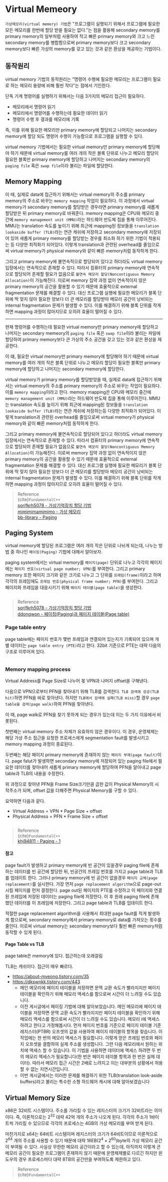 # Virtual Memeory
`가상메모리(virtual memory) 기법`은 "프로그램이 실행되기 위해서 프로그램에 필요한 모든 메모리를 한번에 할당 받을 필요는 없다."는 점을 활용해 secondary memory를 primary memory의 일부처럼 사용하여 작고 빠른 primary memory와 크고 느린 secondary memory를 병합함으로써 primary memory보다 크고 secondary memory보다 빠른 가상의 memory를 갖고 있는 것과 같은 환상을 제공하는 기법이다.

## 동작원리
virtual memory 기법의 동작원리는 "명령어 수행에 필요한 메모리는 프로그램이 필요로 하는 메모리 용량에 비해 훨씬 작다"는 점에서 기인한다.

단독 기계 명령어를 실행하기 위해서는 다음 3가지의 메모리 접근이 필요하다.
* 메모리에서 명령어 읽기
* 메모리에서 명령어를 수행하는데 필요한 데이터 읽기
* 명령어 수행 후 결과를 메모리에 기록

즉, 이를 위해 필요한 메모리만 primary memory에 할당되고 나머지는 secondary memory에 할당 되도 명령어 수행이 가능함으로 프로그램을 실행할 수 있다. 

virtual memory 기법에서는 필요한 virtual memory만 primary memory에 할당해야 하기 때문에 virtual memory를 여러 개의 작은 블록 단위로 나누고 메모리 할당이 필요한 블록만 primary memory에 할당하고 나머지는 secondary memory의 `paging file` 혹은 `swap file`이라 불리는 파일에 할당한다.


## Memory Mapping
이 때, 실제로 data에 접근하기 위해서는 virtual memory의 주소를 primary memory의 주소로 바꾸는 `memory mapping` 작업이 필요하다. 이 과정에서 virtual memory가 secondary memory를 할당받은 경우라면 primary memory를 새롭게 할당받은 뒤 primary memory로 바꿔준다. memory mapping은 CPU와 메모리 중간에 `memory management unit (MMU)`라는 하드웨어 반도체 칩을 통해 이루어진다. MMU는 translation 속도를 높이기 위해  최근에 mapping된 정보들을 `translation lookaside buffer (TLB)`라는 연관 캐쉬에 저장하고 secondary memory에 저장되어 있어 새롭게 primary memory를 할당받는 경우를 최소화 하기 위한 기법이 적용되는 등 다양한 최적화가 되어있다. 이렇게 translation과 관련된 overhead를 줄임으로써 virtual memory가 physical memory와 같이 빠른 memory처럼 동작하게 한다.

그리고 primary memory에 불연속적으로 할당되어 있다고 하더라도 virtual memory 입장에서는 연속적으로 존재할 수 있다. 따라서 컴퓨터의 primary memory에 연속적으로 할당되어 존재할 필요가 없음으로 `불연속 메모리 할당(Noncontiguous Memory Allocation)`이 가능해진다. 이로써 memory 집약 과정 없이 연속적이지 않은 primary memory의 공간을 활용할 수 있기 때문에 효율적으로 external fragmentation 문제를 해결할 수 있다. 대신 프로그램 실행에 필요한 메모리가 블록 단위에 딱 맞지 않아 필요한 양보다 더 큰 메모리를 할당받아 메모리 공간이 낭비되는 internal fragmentation 문제가 발생할 수 있다. 이를 해결하기 위해 블록 단위를 작게하면 mapping 과정이 많아지므로 오히려 효율이 떨어질 수 있다.

---

현재 명렁어를 수행하는데 필요한 virtual memory만 primary memory에 할당하고 나머지는 secondary memeory의 `paging file` 혹은 `swap file`이라 불리는 파일에 할당하여 primary memory보다 큰 가상의 주소 공간을 갖고 있는 것과 같은 환상을 제공한다.

이 떄, 필요한 virtual memory만 primary memory에 할당해야 하기 때문에 virtual memory를 여러 개의 작은 블록 단위로 나누고 메모리 할당이 필요한 블록만 primary memory에 할당하고 나머지는 secondary memory에 할당한다. 

virtual memory가 primary memory를 할당받았을 때, 실제로 data에 접근하기 위해서는 virtual memory의 주소를 primary memory의 주소로 바꾸는 작업이 필요하다. 이를 `memory mapping`이라고 한다. memory mapping은 CPU와 메모리 중간에 `memory management unit (MMU)`라는 하드웨어 반도체 칩을 통해 이루어진다. MMU는 translation 속도를 높이기 위해  최근에 mapping된 정보들을 `translation lookaside buffer (TLB)`라는 연관 캐쉬에 저장하는등 다양한 최적화가 되어있다. 이렇게 translation과 관련된 overhead를 줄임으로써 virtual memory가 physical memory와 같이 빠른 memory처럼 동작하게 한다.

그리고 primary memory에 불연속적으로 할당되어 있다고 하더라도 virtual memory 입장에서는 연속적으로 존재할 수 있다. 따라서 컴퓨터의 primary memory에 연속적으로 할당되어 존재할 필요가 없음으로 `불연속 메모리 할당(Noncontiguous Memory Allocation)`이 가능해진다. 이로써 memory 집약 과정 없이 연속적이지 않은 primary memory의 공간을 활용할 수 있기 때문에 효율적으로 external fragmentation 문제를 해결할 수 있다. 대신 프로그램 실행에 필요한 메모리가 블록 단위에 딱 맞지 않아 필요한 양보다 더 큰 메모리를 할당받아 메모리 공간이 낭비되는 internal fragmentation 문제가 발생할 수 있다. 이를 해결하기 위해 블록 단위를 작게하면 mapping 과정이 많아지므로 오히려 효율이 떨어질 수 있다.

> Reference  
> {cite}`FundamentalC++`  
> [sorjfkrh5078 - 가상기억장치 할당 기법](https://sorjfkrh5078.tistory.com/50)  
> [mimimimamimimo - 가상 메모리](https://mimimimamimimo.tistory.com/29)   
> [bb-library - Paging](https://bb-library.tistory.com/65)   

## Paging System
virtual memory에 할당된 프로그램은 여러 개의 작은 단위로 나뉘게 되는데, 나누는 방법 중 하나인 `페이징(Paging)` 기법에 대해서 알아보자.

paging system에서는 virtual memory를 `페이지(page)` 단위로 나누고 각각의 페이지에는 `페이지 번호(virtual page number; VPN)`를 부여한다. 그리고 primary memory 또한 페이지 크기와 같은 크기로 나누고 그 단위를 `프레임(frame)`이라고 하며 각각의 프레임에도 `프레임 번호(physical frame number; PFN)`를 부여한다. 그리고 페이지와 프레임을 대응시키기 위해 `페이지 테이블(page table)`을 생성한다. 

```{figure} _image/0201.png
``` 

> Reference  
> [sorjfkrh5078 - 가상기억장치 할당 기법](https://sorjfkrh5078.tistory.com/50)  
> [ddongwon - 페이징(Paging)과 페이지 테이블(Page table)](https://ddongwon.tistory.com/49)  


### Page table entry
page table에는 페이지 번호가 몇번 프레임과 연결되어 있는지가 기록되어 있으며 개별 데이터는 `page table entry (PTE)`라고 한다. 32bit 기준으로 PTE는 대략 다음의 구조로 이루어져 있다.

```{figure} _image/0202.png
```

### Memory mapping process
Virtual Address를 Page Size로 나누어 몫 VPN과 나머지 offset을 구해낸다.

다음으로 VPN으로부터 PFN을 찾아내기 위해 TLB를 검색한다. `TLB 검색에 성공(TLB hit)`하면 PFN을 바로 찾아낸다. 하지만 `TLB에서 검색에 실패(TLB miss)`할 경우 `page table을 검색(page walk)`하여 PFN을 찾아낸다. 

이 때, page walk로 PFN을 찾기 못하게 되는 경우가 있는데 이는 두 가지 이유에서 비롯된다. 

첫번째는 virtual memory 주소 자체가 유효하지 않은 경우이다. 이 경우, 운영체제는 해당 가상 주소 접근을 요청한 프로세스에게 segmentation fault를 발생시키고 memory mapping 과정이 종료된다. 

두번째는 해당 페이지 primary memory에 존재하지 않는 `페이지 부재(page fault)`이다. page falut가 발생하면 secondary memory에 저장되어 있는 paging file에서 필요한 데이터를 찾아내어 새롭게 primary memory에 할당하여 PFN을 알아내고 page table과 TLB의 내용을 수정한다.

위 과정으로 찾아낸 PFN을 Frame Size크기만큼 곱한 값이 Physical Memory의 시작주소가 되며, offset 값을 더해주면 Physical Memory를 구할 수 있다.

요약하면 다음과 같다.
* Virtual Address  = VPN * Page Size + offset
* Physical Address = PFN * Frame Size + offset

```{figure} _image/0203.png
```

> Reference  
> {cite}`FundamentalC++`  
> [khj94811 - Paging - 1](https://m.blog.naver.com/khj94811/221019655505)  

#### 참고
page fault가 발생하고 primary memory에 빈 공간이 있을경우 paging file에 존재하는 데이터를 빈 공간에 할당한 뒤, 빈공간의 프레임 번호를 가지고 page table과 TLB를 업데이트 한다. 그러나 primary memory에 빈 공간이 없을경우 `페이지 교체(page replacement)`를 실시한다. 가장 먼저 `page replacement algorithm`으로 page-out 시킬 페이지를 먼저 결정한다. page out된 페이지의 PTE를 수정하고 이 페이지와 연결된 프레임에 저장된 데이터는 paging file에 저장한다. 이 후 원래 paging file에 존재했던 데이터를 이 프레임에 저장한다. 그리고 page table과 TLB를 업데이트 한다.

적절한 page replacement algorithm을 사용해서 최대한 page fault를 적게 발생하게 함으로써, secondary memory에서 primary memory로 data를 가져오는 횟수를 줄인다. 이로써 virtual memory는 secondary memory보다 훨씬 빠른 memory처럼 동작할 수 있게 된다.

#### Page Table vs TLB
page table은 memory에 있다. 접근하는데 오래걸림

TLB는 캐쉬이다. 접근이 매우 빠르다.

* https://about-myeong.tistory.com/35
* https://dkswnkk.tistory.com/443
  * 메인 메모리에 페이지 테이블을 저장하면 문맥 교환 속도가 빨라지지만 페이지 테이블을 확인하기 위해 메모리 액세스를 함으로써 시간이 더 느려질 수도 있습니다.
  * 이전 게시글에서 페이징 기법에 대해 알아보았습니다. 메인 메모리에 페이지 테이블을 저장하면 문맥 교환 속도가 빨라지지만 페이지 테이블을 확인하기 위해 메모리 액세스를 함으로써 시간이 더 느려질 수도 있습니다. 메모리 i에 액세스 하려고 한다고 가정해봅시다. 먼저 페이지 번호를 기준으로 페이지 테이블 기준 레지스터(PTBR) 오프셋의 값을 사용하여 페이지 테이블의 항목을 찾습니다. 이 작업에는 한 번의 메모리 액세스가 필요합니다. 이렇게 얻은 프레임 번호와 페이지 오프셋을 결합하여 실제 주소를 생성합니다. 그런 다음 메모리에서 원하는 위치에 액세스 할 수 있습니다. 이 기법을 사용하면 데이터에 액세스 하려면 두 번의 메모리 액세스가 필요합니다(한 번은 페이지 테이블 항목과 한 번은 실제 데이터). 따라서 메모리 접근 시간은 2배로 느려지고 이는 대부분의 상황에서 허용할 수 없는 지연시간입니다.
  * 이번 게시글에서는 이러한 문제를 해결하기 위한  TLB(translation look-aside buffers)라고 불리는 특수한 소형 하드웨어 캐시에 대해 알아보겠습니다

## Virtual Memory Size
x86은 32비트 시스템이다. 주소를 가리킬 수 있는 레지스터의 크기가 32비트라는 의미이다. 즉, 이론적으로는 $2^{32}$ 대략 42억 개의 주소가 나오게 된다. 각각의 주소가 1바이트씩 가리킬 수 있으므로 각각의 프로세스는 4GB의 가상 메모리를 부여 받게 된다. 

마찬가지로 x64는 64비트 시스템이며 레지스터의 크기가 64비트이므로 이론적으로 $2^{64}$ 개의 주소를 사용할 수 있기 때문에 대략 16EB$(2^4 \times 2^{60})$byte의 가상 메모리 공간이 부여될 수 있다. 사실상 무한한 메모리 공간이라고 할 수 있는데, 아직까지 이렇게 큰 메모리 공간이 필요한 프로그램이 존재하지 않기 때문에 운영체제별로 다르긴 하지만 윈도우의 경우 프로세스마다 대략 8TB의 공간만을 부여하도록 제한하고 있다. 

> Reference  
> {cite}`FundamentalC++`   

